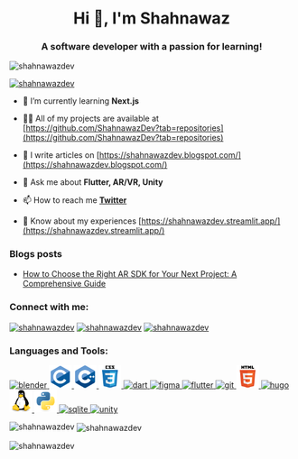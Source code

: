 <h1 align="center">Hi 👋, I'm Shahnawaz</h1>
<h3 align="center">A software developer with a passion for learning!</h3>

<p align="left"> <img src="https://komarev.com/ghpvc/?username=shahnawazdev&label=Profile%20views&color=0e75b6&style=flat" alt="shahnawazdev" /> </p>

<p align="left"> <a href="https://twitter.com/shahnawazdev" target="blank"><img src="https://img.shields.io/twitter/follow/shahnawazdev?logo=twitter&style=for-the-badge" alt="shahnawazdev" /></a> </p>

- 🌱 I’m currently learning **Next.js**

- 👨‍💻 All of my projects are available at [https://github.com/ShahnawazDev?tab=repositories](https://github.com/ShahnawazDev?tab=repositories)

- 📝 I write articles on [https://shahnawazdev.blogspot.com/](https://shahnawazdev.blogspot.com/)

- 💬 Ask me about **Flutter, AR/VR, Unity**

- 📫 How to reach me **[Twitter](https://twitter.com/shahnawazdev)**

- 📄 Know about my experiences [https://shahnawazdev.streamlit.app/](https://shahnawazdev.streamlit.app/)


### Blogs posts
<!-- BLOG-POST-LIST:START -->
- [How to Choose the Right AR SDK for Your Next Project: A Comprehensive Guide](https://shahnawazdev.blogspot.com/2023/04/guide-to-choose-right-ar-sdk-for-your-next-project.html)
<!-- BLOG-POST-LIST:END -->

<h3 align="left">Connect with me:</h3>
<p align="left">
<a href="https://dev.to/shahnawazdev" target="blank"><img align="center" src="https://raw.githubusercontent.com/rahuldkjain/github-profile-readme-generator/master/src/images/icons/Social/devto.svg" alt="shahnawazdev" height="30" width="40" /></a>
<a href="https://twitter.com/shahnawazdev" target="blank"><img align="center" src="https://raw.githubusercontent.com/rahuldkjain/github-profile-readme-generator/master/src/images/icons/Social/twitter.svg" alt="shahnawazdev" height="30" width="40" /></a>
<a href="https://linkedin.com/in/shahnawazdev" target="blank"><img align="center" src="https://raw.githubusercontent.com/rahuldkjain/github-profile-readme-generator/master/src/images/icons/Social/linked-in-alt.svg" alt="shahnawazdev" height="30" width="40" /></a>
</p>

<h3 align="left">Languages and Tools:</h3>
<p align="left"> <a href="https://www.blender.org/" target="_blank" rel="noreferrer"> <img src="https://download.blender.org/branding/community/blender_community_badge_white.svg" alt="blender" width="40" height="40"/> </a> <a href="https://www.cprogramming.com/" target="_blank" rel="noreferrer"> <img src="https://raw.githubusercontent.com/devicons/devicon/master/icons/c/c-original.svg" alt="c" width="40" height="40"/> </a> <a href="https://www.w3schools.com/cpp/" target="_blank" rel="noreferrer"> <img src="https://raw.githubusercontent.com/devicons/devicon/master/icons/cplusplus/cplusplus-original.svg" alt="cplusplus" width="40" height="40"/> </a> <a href="https://www.w3schools.com/css/" target="_blank" rel="noreferrer"> <img src="https://raw.githubusercontent.com/devicons/devicon/master/icons/css3/css3-original-wordmark.svg" alt="css3" width="40" height="40"/> </a> <a href="https://dart.dev" target="_blank" rel="noreferrer"> <img src="https://www.vectorlogo.zone/logos/dartlang/dartlang-icon.svg" alt="dart" width="40" height="40"/> </a> <a href="https://www.figma.com/" target="_blank" rel="noreferrer"> <img src="https://www.vectorlogo.zone/logos/figma/figma-icon.svg" alt="figma" width="40" height="40"/> </a> <a href="https://flutter.dev" target="_blank" rel="noreferrer"> <img src="https://www.vectorlogo.zone/logos/flutterio/flutterio-icon.svg" alt="flutter" width="40" height="40"/> </a> <a href="https://git-scm.com/" target="_blank" rel="noreferrer"> <img src="https://www.vectorlogo.zone/logos/git-scm/git-scm-icon.svg" alt="git" width="40" height="40"/> </a> <a href="https://www.w3.org/html/" target="_blank" rel="noreferrer"> <img src="https://raw.githubusercontent.com/devicons/devicon/master/icons/html5/html5-original-wordmark.svg" alt="html5" width="40" height="40"/> </a> <a href="https://gohugo.io/" target="_blank" rel="noreferrer"> <img src="https://api.iconify.design/logos-hugo.svg" alt="hugo" width="40" height="40"/> </a> <a href="https://www.linux.org/" target="_blank" rel="noreferrer"> <img src="https://raw.githubusercontent.com/devicons/devicon/master/icons/linux/linux-original.svg" alt="linux" width="40" height="40"/> </a> <a href="https://www.python.org" target="_blank" rel="noreferrer"> <img src="https://raw.githubusercontent.com/devicons/devicon/master/icons/python/python-original.svg" alt="python" width="40" height="40"/> </a> <a href="https://www.sqlite.org/" target="_blank" rel="noreferrer"> <img src="https://www.vectorlogo.zone/logos/sqlite/sqlite-icon.svg" alt="sqlite" width="40" height="40"/> </a> <a href="https://unity.com/" target="_blank" rel="noreferrer"> <img src="https://www.vectorlogo.zone/logos/unity3d/unity3d-icon.svg" alt="unity" width="40" height="40"/> </a> </p>

<p><img align="left" src="https://github-readme-stats.vercel.app/api/top-langs?username=shahnawazdev&show_icons=true&locale=en&layout=compact" alt="shahnawazdev" /></p>

<p>&nbsp;<img align="center" src="https://github-readme-stats.vercel.app/api?username=shahnawazdev&show_icons=true&locale=en" alt="shahnawazdev" /></p>

<p><img align="center" src="https://github-readme-streak-stats.herokuapp.com/?user=shahnawazdev&" alt="shahnawazdev" /></p>
<!---
- 👋 Hi, I’m @ShahnawazDev
- 👀 I’m interested in ...
- 🌱 I’m currently learning ...
- 💞️ I’m looking to collaborate on ...
- 📫 How to reach me ...
--->
<!---
ShahnawazDev/ShahnawazDev is a ✨ special ✨ repository because its `README.md` (this file) appears on your GitHub profile.
You can click the Preview link to take a look at your changes.
--->
